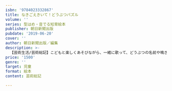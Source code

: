 ```yaml
---
isbn: '9784023332867'
title: なきごえきいて！どうぶつパズル
volume: ''
series: 型はめ・音でる知育絵本
publisher: 朝日新聞出版
pubdate: '2019-06-20'
cover: ''
author: 朝日新聞出版／編集
description: >-
  【芸術生活/芸術総記】こどもと楽しくあそびながら、一緒に歌って、どうぶつの名前や鳴き声が学べるウレタンパズル絵本！あんしん・たのしい・パズルあそび♪さわって楽しい！おしゃれでかわいい！パズルピースをぴったりあわせて、ぞう、ぶた、にわとり、ひつじ、ねこを完成させましょう。パズルのほかに、どうぶつの鳴き声と曲つきで音遊びも同時に楽しめる。
price: '1500'
genre: ''
target: 児童
format: 絵本
content: 芸術総記

---
```

